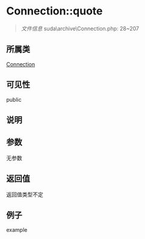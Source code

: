 # Connection::quote

> *文件信息* suda\archive\Connection.php: 28~207
## 所属类 

[Connection](../Connection.md)

## 可见性

  public  
## 说明



## 参数

无参数

## 返回值
返回值类型不定

## 例子

example